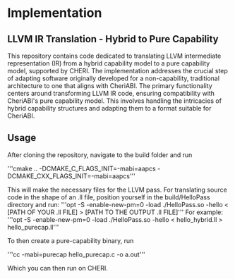# Implementation

## LLVM IR Translation - Hybrid to Pure Capability

This repository contains code dedicated to translating LLVM intermediate representation (IR) from a hybrid capability model to a pure capability model, supported by CHERI. 
The implementation addresses the crucial step of adapting software originally developed for a non-capability, traditional architecture to one that aligns with CheriABI.
The primary functionality centers around transforming LLVM IR code, ensuring compatibility with CheriABI's pure capability model. 
This involves handling the intricacies of hybrid capability structures and adapting them to a format suitable for CheriABI.

## Usage

After cloning the repository, navigate to the build folder and run

'''cmake .. -DCMAKE_C_FLAGS_INIT=-mabi=aapcs -DCMAKE_CXX_FLAGS_INIT=-mabi=aapcs'''

This will make the necessary files for the LLVM pass. 
For translating source code in the shape of an .ll file, position yourself in the build/HelloPass directory and run:
'''opt -S -enable-new-pm=0 -load ./HelloPass.so -hello < [PATH OF YOUR .ll FILE] > [PATH TO THE OUTPUT .ll FILE]'''
For example:
'''opt -S -enable-new-pm=0 -load ./HelloPass.so -hello < hello_hybrid.ll > hello_purecap.ll'''

To then create a pure-capability binary, run

'''cc -mabi=purecap hello_purecap.c -o a.out'''

Which you can then run on CHERI.
